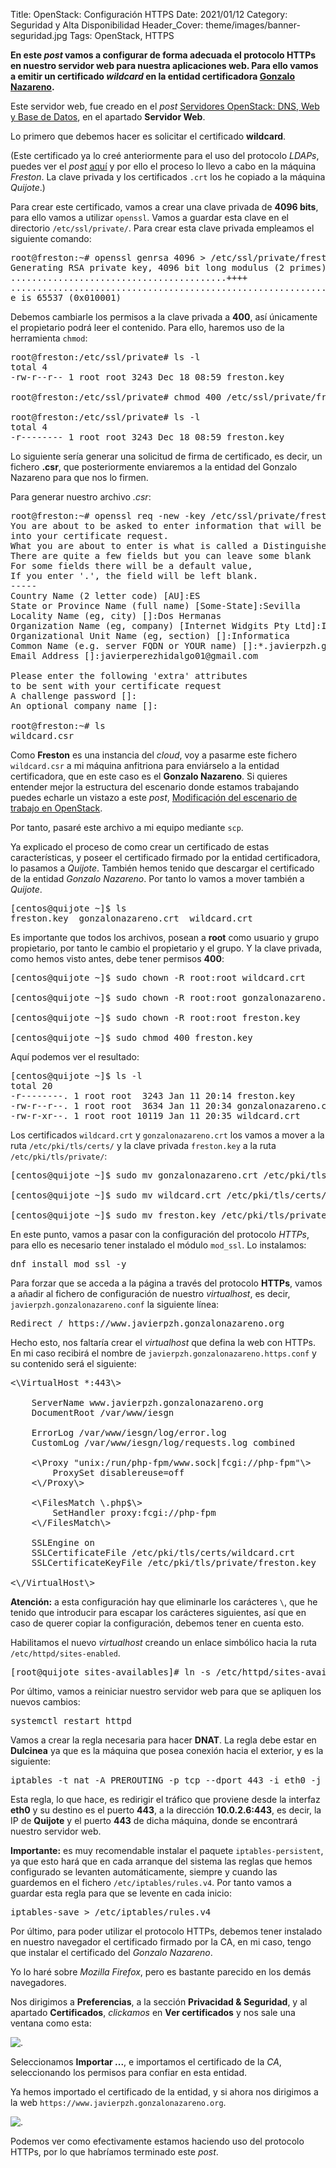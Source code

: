 Title: OpenStack: Configuración HTTPS
Date: 2021/01/12
Category: Seguridad y Alta Disponibilidad
Header_Cover: theme/images/banner-seguridad.jpg
Tags: OpenStack, HTTPS

**En este *post* vamos a configurar de forma adecuada el protocolo HTTPs en nuestro servidor web para nuestra aplicaciones web. Para ello vamos a emitir un certificado *wildcard* en la entidad certificadora [Gonzalo Nazareno](https://blogsaverroes.juntadeandalucia.es/iesgonzalonazareno/).**

Este servidor web, fue creado en el *post* [Servidores OpenStack: DNS, Web y Base de Datos](https://javierpzh.github.io/servidores-openstack-dns-web-y-base-de-datos.html), en el apartado **Servidor Web**.

Lo primero que debemos hacer es solicitar el certificado **wildcard**.

(Este certificado ya lo creé anteriormente para el uso del protocolo *LDAPs*, puedes ver el *post* [aquí](https://javierpzh.github.io/ldaps.html) y por ello el proceso lo llevo a cabo en la máquina *Freston*. La clave privada y los certificados `.crt` los he copiado a la máquina *Quijote*.)

Para crear este certificado, vamos a crear una clave privada de **4096 bits**, para ello vamos a utilizar `openssl`. Vamos a guardar esta clave en el directorio `/etc/ssl/private/`. Para crear esta clave privada empleamos el siguiente comando:

<pre>
root@freston:~# openssl genrsa 4096 > /etc/ssl/private/freston.key
Generating RSA private key, 4096 bit long modulus (2 primes)
.........................................++++
...........................................................................................................................++++
e is 65537 (0x010001)
</pre>

Debemos cambiarle los permisos a la clave privada a **400**, así únicamente el propietario podrá leer el contenido. Para ello, haremos uso de la herramienta `chmod`:

<pre>
root@freston:/etc/ssl/private# ls -l
total 4
-rw-r--r-- 1 root root 3243 Dec 18 08:59 freston.key

root@freston:/etc/ssl/private# chmod 400 /etc/ssl/private/freston.key

root@freston:/etc/ssl/private# ls -l
total 4
-r-------- 1 root root 3243 Dec 18 08:59 freston.key
</pre>

Lo siguiente sería generar una solicitud de firma de certificado, es decir, un fichero **.csr**, que posteriormente enviaremos a la entidad del Gonzalo Nazareno para que nos lo firmen.

Para generar nuestro archivo *.csr*:

<pre>
root@freston:~# openssl req -new -key /etc/ssl/private/freston.key -out /root/wildcard.csr
You are about to be asked to enter information that will be incorporated
into your certificate request.
What you are about to enter is what is called a Distinguished Name or a DN.
There are quite a few fields but you can leave some blank
For some fields there will be a default value,
If you enter '.', the field will be left blank.
-----
Country Name (2 letter code) [AU]:ES
State or Province Name (full name) [Some-State]:Sevilla
Locality Name (eg, city) []:Dos Hermanas
Organization Name (eg, company) [Internet Widgits Pty Ltd]:IES Gonzalo Nazareno
Organizational Unit Name (eg, section) []:Informatica
Common Name (e.g. server FQDN or YOUR name) []:*.javierpzh.gonzalonazareno.org
Email Address []:javierperezhidalgo01@gmail.com

Please enter the following 'extra' attributes
to be sent with your certificate request
A challenge password []:
An optional company name []:

root@freston:~# ls
wildcard.csr
</pre>

Como **Freston** es una instancia del *cloud*, voy a pasarme este fichero `wildcard.csr` a mi máquina anfitriona para enviárselo a la entidad certificadora, que en este caso es el **Gonzalo Nazareno**.
Si quieres entender mejor la estructura del escenario donde estamos trabajando puedes echarle un vistazo a este *post*, [Modificación del escenario de trabajo en OpenStack](https://javierpzh.github.io/modificacion-del-escenario-de-trabajo-en-openstack.html).

Por tanto, pasaré este archivo a mi equipo mediante `scp`.

Ya explicado el proceso de como crear un certificado de estas características, y poseer el certificado firmado por la entidad certificadora, lo pasamos a *Quijote*. También hemos tenido que descargar el certificado de la entidad *Gonzalo Nazareno*. Por tanto lo vamos a mover también a *Quijote*.

<pre>
[centos@quijote ~]$ ls
freston.key  gonzalonazareno.crt  wildcard.crt
</pre>

Es importante que todos los archivos, posean a **root** como usuario y grupo propietario, por tanto le cambio el propietario y el grupo. Y la clave privada, como hemos visto antes, debe tener permisos **400**:

<pre>
[centos@quijote ~]$ sudo chown -R root:root wildcard.crt

[centos@quijote ~]$ sudo chown -R root:root gonzalonazareno.crt

[centos@quijote ~]$ sudo chown -R root:root freston.key

[centos@quijote ~]$ sudo chmod 400 freston.key
</pre>

Aquí podemos ver el resultado:

<pre>
[centos@quijote ~]$ ls -l
total 20
-r--------. 1 root root  3243 Jan 11 20:14 freston.key
-rw-r--r--. 1 root root  3634 Jan 11 20:34 gonzalonazareno.crt
-rw-r-xr--. 1 root root 10119 Jan 11 20:35 wildcard.crt
</pre>

Los certificados `wildcard.crt` y `gonzalonazareno.crt` los vamos a mover a la ruta `/etc/pki/tls/certs/` y la clave privada `freston.key` a la ruta `/etc/pki/tls/private/`:

<pre>
[centos@quijote ~]$ sudo mv gonzalonazareno.crt /etc/pki/tls/certs/

[centos@quijote ~]$ sudo mv wildcard.crt /etc/pki/tls/certs/

[centos@quijote ~]$ sudo mv freston.key /etc/pki/tls/private/
</pre>

En este punto, vamos a pasar con la configuración del protocolo *HTTPs*, para ello es necesario tener instalado el módulo `mod_ssl`. Lo instalamos:

<pre>
dnf install mod_ssl -y
</pre>

Para forzar que se acceda a la página a través del protocolo **HTTPs**, vamos a añadir al fichero de configuración de nuestro *virtualhost*, es decir, `javierpzh.gonzalonazareno.conf` la siguiente línea:

<pre>
Redirect / https://www.javierpzh.gonzalonazareno.org
</pre>

Hecho esto, nos faltaría crear el *virtualhost* que defina la web con HTTPs. En mi caso recibirá el nombre de `javierpzh.gonzalonazareno.https.conf` y su contenido será el siguiente:

<pre>
<\VirtualHost *:443\>

    ServerName www.javierpzh.gonzalonazareno.org
    DocumentRoot /var/www/iesgn

    ErrorLog /var/www/iesgn/log/error.log
    CustomLog /var/www/iesgn/log/requests.log combined

    <\Proxy "unix:/run/php-fpm/www.sock|fcgi://php-fpm"\>
        ProxySet disablereuse=off
    <\/Proxy\>

    <\FilesMatch \.php$\>
        SetHandler proxy:fcgi://php-fpm
    <\/FilesMatch\>

    SSLEngine on
    SSLCertificateFile /etc/pki/tls/certs/wildcard.crt
    SSLCertificateKeyFile /etc/pki/tls/private/freston.key

<\/VirtualHost\>
</pre>

**Atención:** a esta configuración hay que eliminarle los carácteres `\`, que he tenido que introducir para escapar los carácteres siguientes, así que en caso de querer copiar la configuración, debemos tener en cuenta esto.

Habilitamos el nuevo *virtualhost* creando un enlace simbólico hacia la ruta `/etc/httpd/sites-enabled`.

<pre>
[root@quijote sites-availables]# ln -s /etc/httpd/sites-availables/javierpzh.gonzalonazareno.https.conf /etc/httpd/sites-enabled/
</pre>

Por último, vamos a reiniciar nuestro servidor web para que se apliquen los nuevos cambios:

<pre>
systemctl restart httpd
</pre>

Vamos a crear la regla necesaria para hacer **DNAT**. La regla debe estar en **Dulcinea** ya que es la máquina que posea conexión hacia el exterior, y es la siguiente:

<pre>
iptables -t nat -A PREROUTING -p tcp --dport 443 -i eth0 -j DNAT --to 10.0.2.6:443
</pre>

Esta regla, lo que hace, es redirigir el tráfico que proviene desde la interfaz **eth0** y su destino es el puerto **443**, a la dirección **10.0.2.6:443**, es decir, la IP de **Quijote** y el puerto **443** de dicha máquina, donde se encontrará nuestro servidor web.

**Importante:** es muy recomendable instalar el paquete `iptables-persistent`, ya que esto hará que en cada arranque del sistema las reglas que hemos configurado se levanten automáticamente, siempre y cuando las guardemos en el fichero `/etc/iptables/rules.v4`. Por tanto vamos a guardar esta regla para que se levente en cada inicio:

<pre>
iptables-save > /etc/iptables/rules.v4
</pre>

Por último, para poder utilizar el protocolo HTTPs, debemos tener instalado en nuestro navegador el certificado firmado por la CA, en mi caso, tengo que instalar el certificado del *Gonzalo Nazareno*.

Yo lo haré sobre *Mozilla Firefox*, pero es bastante parecido en los demás navegadores.

Nos dirigimos a **Preferencias**, a la sección **Privacidad & Seguridad**, y al apartado **Certificados**, *clickamos* en **Ver certificados** y nos sale una ventana como esta:

![.](images/sad_OpenStack_configuración_HTTPS/importar.png)

Seleccionamos **Importar ...**, e importamos el certificado de la *CA*, seleccionando los permisos para confiar en esta entidad.

Ya hemos importado el certificado de la entidad, y si ahora nos dirigimos a la web `https://www.javierpzh.gonzalonazareno.org`.

![.](images/sad_OpenStack_configuración_HTTPS/webhttps.png)

Podemos ver como efectivamente estamos haciendo uso del protocolo HTTPs, por lo que habríamos terminado este *post*.
